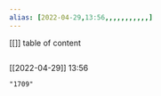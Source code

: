 ```yaml
---
alias: [2022-04-29,13:56,,,,,,,,,,,]
---
```

[[]]
table of content
```toc
```

[[2022-04-29]] 13:56

```query
"1709"
```
